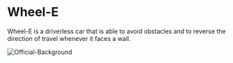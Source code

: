 # Wheel-E
Wheel-E is a driverless car that is able to avoid obstacles and to reverse the direction of travel whenever it faces a wall.

![Official-Background](https://user-images.githubusercontent.com/92364616/186412504-a104051e-7730-4f6e-9f6b-3b4fbf1f9cb9.png)
